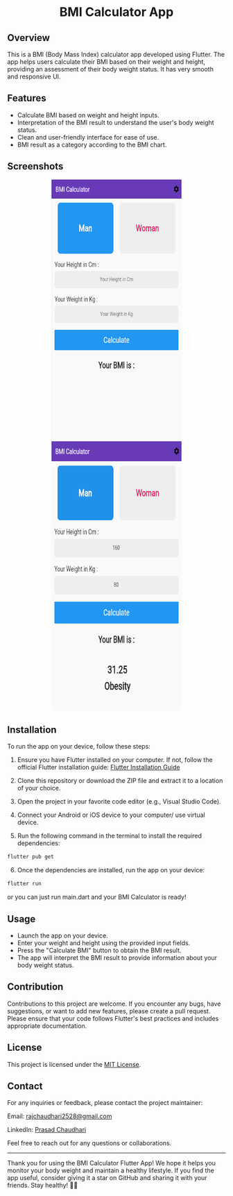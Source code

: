 <!-- Title -->
<h1 align="center">BMI Calculator App</h1>

## Overview

This is a BMI (Body Mass Index) calculator app developed using Flutter. The app helps users calculate their BMI based on their weight and height, providing an assessment of their body weight status. It has very smooth and responsive UI.

## Features

- Calculate BMI based on weight and height inputs.
- Interpretation of the BMI result to understand the user's body weight status.
- Clean and user-friendly interface for ease of use.
- BMI result as a category according to the BMI chart.

## Screenshots

<!-- Add your app screenshots here -->
<p align="center">
  <img src="BMI page.PNG" alt="Screenshot 1" width="300" height="600">
  <img src="BMI Ans.PNG" alt="Screenshot 2" width="300" height="620">
</p>

## Installation

To run the app on your device, follow these steps:

1. Ensure you have Flutter installed on your computer. If not, follow the official Flutter installation guide: [Flutter Installation Guide](https://flutter.dev/docs/get-started/install)

2. Clone this repository or download the ZIP file and extract it to a location of your choice.

3. Open the project in your favorite code editor (e.g., Visual Studio Code).

4. Connect your Android or iOS device to your computer/ use virtual device.

5. Run the following command in the terminal to install the required dependencies:

```bash
flutter pub get
```

6.  Once the dependencies are installed, run the app on your device:

```bash
flutter run
```
or you can just run main.dart and your BMI Calculator is ready!

## Usage

-   Launch the app on your device.
-   Enter your weight and height using the provided input fields.
-   Press the "Calculate BMI" button to obtain the BMI result.
-   The app will interpret the BMI result to provide information about your body weight status.

## Contribution

Contributions to this project are welcome. If you encounter any bugs, have suggestions, or want to add new features, please create a pull request. Please ensure that your code follows Flutter's best practices and includes appropriate documentation.

## License

This project is licensed under the [MIT License](D:\src\F_projects\bmi_calculator\LICENSE).

## Contact

For any inquiries or feedback, please contact the project maintainer:


Email: [rajchaudhari2528@gmail.com](https://mail.google.com/mail/u/0/?fs=1&tf=cm&source=mailto&to=rajchaudhari2528@gmail.com) 

LinkedIn: [Prasad Chaudhari](https://www.linkedin.com/in/prasad-chaudhari-45b975228/)

Feel free to reach out for any questions or collaborations.

----------

Thank you for using the BMI Calculator Flutter App! We hope it helps you monitor your body weight and maintain a healthy lifestyle. If you find the app useful, consider giving it a star on GitHub and sharing it with your friends. Stay healthy! 🏋️‍♂️